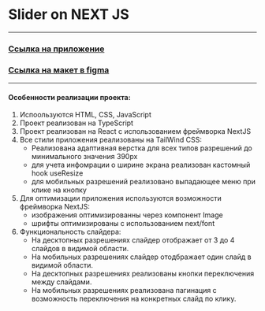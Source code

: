 # Slider on NEXT JS

---

### [Ссылка на приложение](https://ind-project-bice.vercel.app/)
### [Ссылка на макет в figma](https://www.figma.com/design/iT7HR5aCVFx53TIsp8yKXY/%D0%A2%D0%B5%D1%81%D1%82%D0%BE%D0%B2%D0%BE%D0%B5-%D0%B7%D0%B0%D0%B4%D0%B0%D0%BD%D0%B8%D0%B5-IND?node-id=1-2806&t=nZRaA0FvulmsFP2X-1)

---

#### Особенности реализации проекта:
1. Испоользуются HTML, CSS, JavaScript
2. Проект реализован на TypeScript
3. Проект реализован на React с использованием фреймворка NextJS
4. Все стили приложения реализованы на TailWind CSS:
    - Реализована адаптивная верстка для всех типов разрешений до минимального значения 390px
    - для учета инфомрации о ширине экрана реализован кастомный hook useResize
    - для мобильных разрешений реализовано выпадающее меню при клике на кнопку
5. Для оптимизации приложения используются возможности фреймворка NextJS:
    - изображения оптимизированны через компонент Image
    - шрифты оптимизированы с использованием next/font
6. Функциональность слайдера:
    - На десктопных разрешениях слайдер отображает от 3 до 4 слайдов в видимой области.
    - На мобильных разрешениях слайдер отодбражает один слайд в видимой области.
    - На десктопных разрешениях реализованы кнопки переключения между слайдами.
    - На мобильных разрешениях реализована пагинация с возможность переключения на конкретных слайд по клику.
